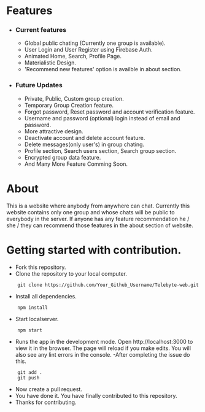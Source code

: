 # Features
- ### Current features
    - Global public chating (Currently one group is available).
    - User Login and User Register using Firebase Auth.
    - Animated Home, Search, Profile Page.
    - Materialistic Design.
    - 'Recommend new features' option is availble in about section.
- ### Future Updates
    - Private, Public, Custom group creation.
    - Temporary Group Creation feature.
    - Forgot password, Reset password and account verification feature.
    - Username and password (optional) login instead of email and password.
    - More attractive design.
    - Deactivate account and delete account feature.
    - Delete messages(only user's) in group chating.
    - Profile section, Search users section, Search group section.
    - Encrypted group data feature.
    - And Many More Feature Comming Soon.

# About
This is a website where anybody from anywhere can chat. Currently this website contains only one group and whose chats will be public to everybody in the server.
If anyone has any feature recommendation he / she / they can recommend those features in the about section of website.

# Getting started with contribution.
- Fork this repository.
- Clone the repository to your local computer.

```
    git clone https://github.com/Your_Github_Username/Telebyte-web.git
```
- Install all dependencies.
```
    npm install
```
- Start localserver.
```    
    npm start
```
- Runs the app in the development mode. Open http://localhost:3000 to view it in the browser. The page will reload if you make edits. You will also see any lint errors in the console.
-After completing the issue do this.

```
    git add .
    git push
```
- Now create a pull request.
- You have done it. You have finally contributed to this repository.
- Thanks for contributing.
